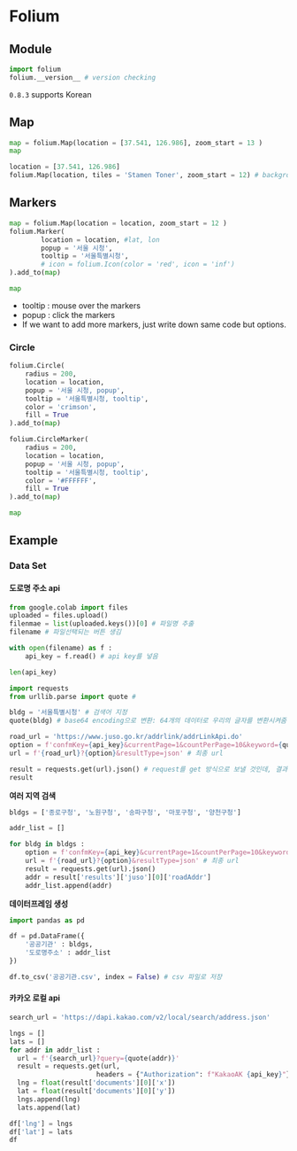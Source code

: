 # Folium 

## Module

```python
import folium
folium.__version__ # version checking 
```

`0.8.3` supports Korean



## Map

```python
map = folium.Map(location = [37.541, 126.986], zoom_start = 13 ) 
map
```

```python
location = [37.541, 126.986]
folium.Map(location, tiles = 'Stamen Toner', zoom_start = 12) # background map style
```



## Markers 

```python
map = folium.Map(location = location, zoom_start = 12 )
folium.Marker(
		location = location, #lat, lon 
		popup = '서울 시청',
		tooltip = '서울특별시청',
    	# icon = folium.Icon(color = 'red', icon = 'inf') 
).add_to(map)

map
```

- tooltip : mouse over the markers
- popup : click the markers
- If we want to add more markers, just write down same code but options. 



### Circle 

```python
folium.Circle(
	radius = 200, 
	location = location, 
	popup = '서울 시청, popup', 
	tooltip = '서울특별시청, tooltip',
	color = 'crimson',
	fill = True
).add_to(map)

folium.CircleMarker(
	radius = 200, 
	location = location, 
	popup = '서울 시청, popup', 
	tooltip = '서울특별시청, tooltip',
	color = '#FFFFFF',
	fill = True
).add_to(map)

map
```





## Example 

### Data Set 

#### 도로명 주소 api

```python
from google.colab import files 
uploaded = files.upload()
filenmae = list(uploaded.keys())[0] # 파일명 추출 
filename # 파일선택되는 버튼 생김 

with open(filename) as f : 
    api_key = f.read() # api key를 넣음 

len(api_key)

import requests 
from urllib.parse import quote # 

bldg = '서울특별시청' # 검색어 지정 
quote(bldg) # base64 encoding으로 변환: 64개의 데이터로 우리의 글자를 변환시켜줌 

road_url = 'https://www.juso.go.kr/addrlink/addrLinkApi.do'
option = f'confmKey={api_key}&currentPage=1&countPerPage=10&keyword={quote(bldg)}' # 파라미터 사이에는 &로 연결 
url = f'{road_url}?{option}&resultType=json' # 최종 url

result = requests.get(url).json() # request를 get 방식으로 보낼 것인데, 결과는 json이다. 
result

```



**여러 지역 검색** 

```python
bldgs = ['종로구청', '노원구청', '송파구청', '마포구청', '양천구청']

addr_list = []

for bldg in bldgs : 
    option = f'confmKey={api_key}&currentPage=1&countPerPage=10&keyword={quote(bldg)}'
    url = f'{road_url}?{option}&resultType=json' # 최종 url
    result = requests.get(url).json()
    addr = result['results']['juso'][0]['roadAddr']
    addr_list.append(addr)
```



**데이터프레임 생성** 

```python
import pandas as pd 

df = pd.DataFrame({
    '공공기관' : bldgs,
    '도로명주소' : addr_list
})

df.to_csv('공공기관.csv', index = False) # csv 파일로 저장 
```



#### 카카오 로컬 api 

```python
search_url = 'https://dapi.kakao.com/v2/local/search/address.json'

lngs = []
lats = []
for addr in addr_list : 
  url = f'{search_url}?query={quote(addr)}'
  result = requests.get(url,
                      headers = {"Authorization": f"KakaoAK {api_key}"}).json()
  lng = float(result['documents'][0]['x'])
  lat = float(result['documents'][0]['y'])                   
  lngs.append(lng)
  lats.append(lat)

df['lng'] = lngs 
df['lat'] = lats
df
```

